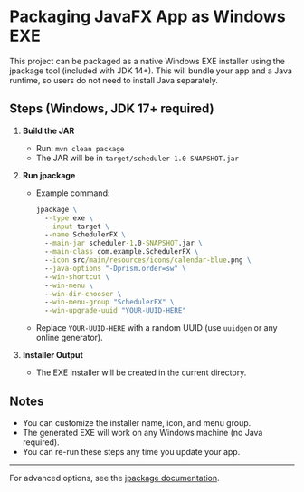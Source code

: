 # Packaging JavaFX App as Windows EXE

This project can be packaged as a native Windows EXE installer using the jpackage tool (included with JDK 14+). This will bundle your app and a Java runtime, so users do not need to install Java separately.

## Steps (Windows, JDK 17+ required)

1. **Build the JAR**
   - Run: `mvn clean package`
   - The JAR will be in `target/scheduler-1.0-SNAPSHOT.jar`

2. **Run jpackage**
   - Example command:
     ```cmd
     jpackage \
       --type exe \
       --input target \
       --name SchedulerFX \
       --main-jar scheduler-1.0-SNAPSHOT.jar \
       --main-class com.example.SchedulerFX \
       --icon src/main/resources/icons/calendar-blue.png \
       --java-options "-Dprism.order=sw" \
       --win-shortcut \
       --win-menu \
       --win-dir-chooser \
       --win-menu-group "SchedulerFX" \
       --win-upgrade-uuid "YOUR-UUID-HERE"
     ```
   - Replace `YOUR-UUID-HERE` with a random UUID (use `uuidgen` or any online generator).

3. **Installer Output**
   - The EXE installer will be created in the current directory.

## Notes
- You can customize the installer name, icon, and menu group.
- The generated EXE will work on any Windows machine (no Java required).
- You can re-run these steps any time you update your app.

---

For advanced options, see the [jpackage documentation](https://docs.oracle.com/en/java/javase/17/docs/specs/man/jpackage.html).
